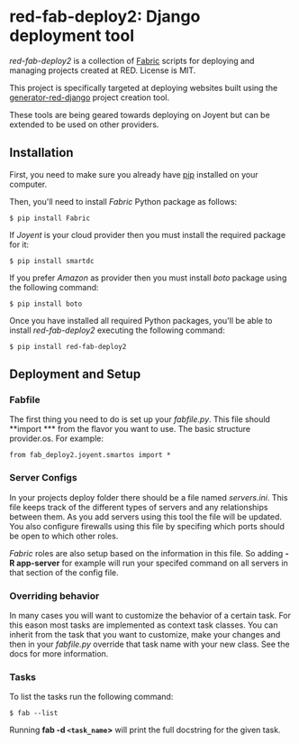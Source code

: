 # red-fab-deploy2: Django deployment tool

*red-fab-deploy2* is a collection of [Fabric](http://www.fabfile.org/) scripts for deploying and
managing projects created at RED. License is MIT.

This project is specifically targeted at deploying websites built using
the [generator-red-django](https://github.com/ff0000/generator-red-django/) project creation tool.

These tools are being geared towards deploying on Joyent but can be extended to be used on other providers.

## Installation

First, you need to make sure you already have [pip](https://pip.pypa.io/en/stable/installing.html)
installed on your computer.

Then, you'll need to install *Fabric* Python package as follows:

    $ pip install Fabric

If *Joyent* is your cloud provider then you must install the required package for it:

    $ pip install smartdc

If you prefer *Amazon* as provider then you must install *boto* package using the
following command:

    $ pip install boto

Once you have installed all required Python packages, you'll be able to install
*red-fab-deploy2* executing the following command:

    $ pip install red-fab-deploy2


## Deployment and Setup

### Fabfile

The first thing you need to do is set up your *fabfile.py*. This file should **import ***
from the flavor you want to use. The basic structure provider.os. For example:

    from fab_deploy2.joyent.smartos import *

### Server Configs

In your projects deploy folder there should be a file named *servers.ini*. This
file keeps track of the different types of servers and any relationships between them.
As you add servers using this tool the file will be updated. You also configure firewalls
using this file by specifing which ports should be open to which other roles.

*Fabric* roles are also setup based on the information in this file. So adding **-R app-server**
for example will run your specifed command on all servers in that section of the config file.

### Overriding behavior

In many cases you will want to customize the behavior of a certain task. For this
eason most tasks are implemented as context task classes. You can inherit from
the task that you want to customize, make your changes and then in your *fabfile.py*
override that task name with your new class. See the docs for more information.

### Tasks

To list the tasks run the following command:

    $ fab --list

Running **fab -d `<task_name`>** will print the full docstring for the given task.
